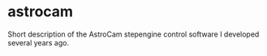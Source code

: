 # astrocam
Short description of the AstroCam stepengine control software I developed several years ago.

